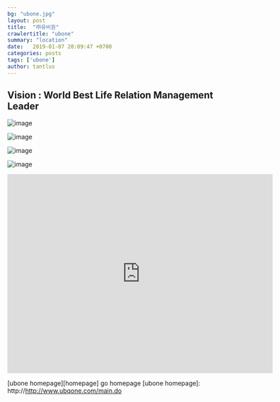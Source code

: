 ```yaml
---
bg: "ubone.jpg"
layout: post
title:  "㈜유비원"
crawlertitle: "ubone"
summary: "location"
date:   2019-01-07 20:09:47 +0700
categories: posts
tags: ['ubone']
author: tantlus
---
```



## Vision : World Best Life Relation Management Leader



  ![image](https://user-images.githubusercontent.com/36956794/50771451-094b3f00-12ce-11e9-9e45-6510e9473af1.png)

  ![image](https://user-images.githubusercontent.com/36956794/50771478-1c5e0f00-12ce-11e9-8bd2-baf0c3f362c0.png)

  ![image](https://user-images.githubusercontent.com/36956794/50771516-31d33900-12ce-11e9-9ae6-099b8020299f.png)

  ![image](https://user-images.githubusercontent.com/36956794/50771528-3bf53780-12ce-11e9-9fe4-87707a7d4a60.png)



<iframe src="https://www.google.com/maps/embed?pb=!1m14!1m8!1m3!1d1582.7981478084969!2d127.12045800000001!3d37.493852!3m2!1i1024!2i768!4f13.1!3m3!1m2!1s0x0%3A0x7242f28993f4f7f3!2zKOyjvCnsnKDruYTsm5A!5e0!3m2!1sko!2skr!4v1546866875602" width="600" height="450" frameborder="0" style="border:0" allowfullscreen></iframe>


[ubone homepage][homepage] go homepage
[ubone homepage]: http://http://www.ubqone.com/main.do
